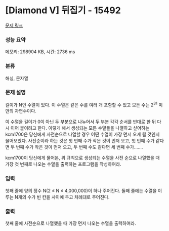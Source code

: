# [Diamond V] 뒤집기 - 15492 

[문제 링크](https://www.acmicpc.net/problem/15492) 

### 성능 요약

메모리: 298904 KB, 시간: 2736 ms

### 분류

해싱, 문자열

### 문제 설명

<p>길이가 N인 수열이 있다. 이 수열은 같은 수를 여러 개 포함할 수 있고 모든 수는 2<sup>31</sup> 미만의 자연수이다.</p>

<p>이 수열을 길이가 0이 아닌 두 부분으로 나누어서 두 부분 각각 순서를 반대로 한 뒤 다시 이어 붙이려고 한다. 이렇게 해서 생성되는 모든 수열들을 나열하고 싶어하는 kcm1700은 당신에게 사전순으로 나열할 경우 어떤 수열이 가장 먼저 오게 될 것인지 물어보았다. 사전순이라 하는 것은 첫 번째 수가 작은 것이 먼저 오고, 첫 번째 수가 같다면 두 번째 수가 작은 것이 먼저 오고, 두 번째 수도 같다면 세 번째 수가…….</p>

<p>kcm1700이 당신에게 물어본, 위 규칙으로 생성되는 수열을 사전 순으로 나열했을 때 가장 첫 번째로 나오는 수열을 출력하는 프로그램을 작성하여라.</p>

### 입력 

 <p>첫째 줄에 양의 정수 N(2 ≤ N ≤ 4,000,000)이 하나 주어진다. 둘째 줄에는 수열을 이루는 N개의 수가 빈 칸을 사이에 두고 차례대로 주어진다.</p>

### 출력 

 <p>첫째 줄에 사전순으로 나열했을 때 가장 먼저 나오는 수열을 출력하여라.</p>

